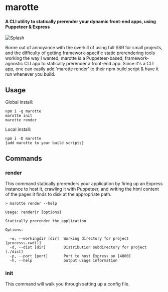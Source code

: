 # marotte
#### A CLI utility to statically prerender your dynamic front-end apps, using Puppeteer &amp; Express

![Splash](https://i.imgur.com/iMDz6PO.png)

Borne out of annoyance with the overkill of using full SSR for small projects, and the difficulty of getting framework-specific static prerendering tools working the way I wanted, marotte is a Puppeteer-based, framework-agnostic CLI app to statically prerender a front-end app. Since it's a CLI app, one can easily add 'marotte render' to their npm build script & have it run whenever you build.

## Usage
Global install:
```
npm i -g marotte
marotte init
marotte render
```

Local install:
```
npm i -D marotte
{add marotte to your build scripts}
```

## Commands
### render
This command statically prerenders your application by firing up an Express instance to host it, crawling it with Puppeteer, and writing the html content of the pages it finds to disk at the appropriate path.

```
> marotte render --help

Usage: render|r [options]

Statically prerender the application

Options:

  -w, --workingdir [dir]  Working directory for project [processs.cwd()]
  -d, --dist [dir]        Distribution subdirectory for project [./dist]
  -p, --port [port]       Port to host Express on [4000]
  -h, --help              output usage information
```

### init
This command will walk you through setting up a config file.
